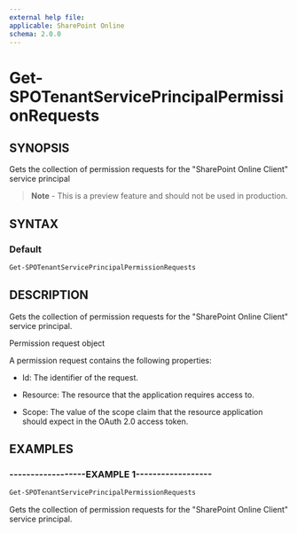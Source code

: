 ```yaml
---
external help file:
applicable: SharePoint Online
schema: 2.0.0
---
```


# Get-SPOTenantServicePrincipalPermissionRequests

## SYNOPSIS
Gets the collection of permission requests for the "SharePoint Online Client" service principal

> **Note** - This is a preview feature and should not be used in production.

## SYNTAX

### Default
```powershell
Get-SPOTenantServicePrincipalPermissionRequests
```

## DESCRIPTION
Gets the collection of permission requests for the "SharePoint Online Client" service principal.

Permission request object

A permission request contains the following properties:

- Id: The identifier of the request.

- Resource: The resource that the application requires access to.

- Scope: The value of the scope claim that the resource application should expect in the OAuth 2.0 access token.

## EXAMPLES

### ------------------EXAMPLE 1------------------
```powershell
Get-SPOTenantServicePrincipalPermissionRequests
```

Gets the collection of permission requests for the "SharePoint Online Client" service principal.


